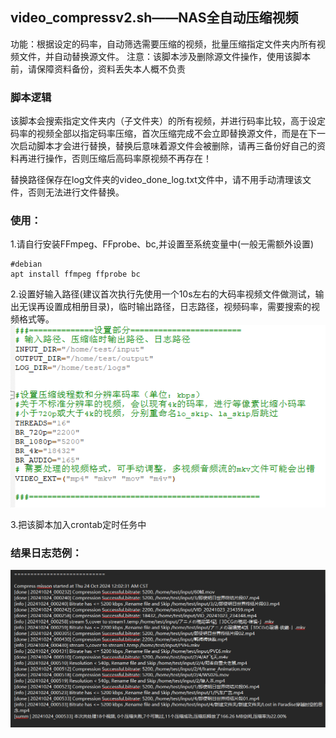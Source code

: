 ## video_compressv2.sh——NAS全自动压缩视频
功能：根据设定的码率，自动筛选需要压缩的视频，批量压缩指定文件夹内所有视频文件，并自动替换源文件。
注意：该脚本涉及删除源文件操作，使用该脚本前，请保障资料备份，资料丢失本人概不负责

### 脚本逻辑
该脚本会搜索指定文件夹内（子文件夹）的所有视频，并进行码率比较，高于设定码率的视频全部以指定码率压缩，首次压缩完成不会立即替换源文件，而是在下一次启动脚本才会进行替换，替换后意味着源文件会被删除，请再三备份好自己的资料再进行操作，否则压缩后高码率原视频不再存在！


替换路径保存在log文件夹的video_done_log.txt文件中，请不用手动清理该文件，否则无法进行文件替换。

### 使用：
1.请自行安装FFmpeg、FFprobe、bc,并设置至系统变量中(一般无需额外设置)
```
#debian
apt install ffmpeg ffprobe bc
```
2.设置好输入路径(建议首次执行先使用一个10s左右的大码率视频文件做测试，输出无误再设置成相册目录)，临时输出路径，日志路径，视频码率，需要搜索的视频格式等。
![](imageSS20241024-001728.png)

3.把该脚本加入crontab定时任务中

### 结果日志范例：
![](imageSS20241024-001759.png)
